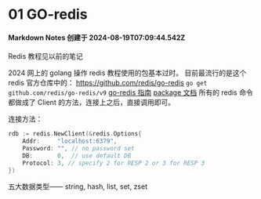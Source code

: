 # 01 GO-redis

#### Markdown Notes 创建于 2024-08-19T07:09:44.542Z

Redis 教程见以前的笔记

2024 网上的 golang 操作 redis 教程使用的包基本过时。
目前最流行的是这个 redis 官方仓库中的： https://github.com/redis/go-redis
`go get github.com/redis/go-redis/v9`
[go-redis 指南](https://redis.uptrace.dev/guide/)
[package 文档](https://pkg.go.dev/github.com/redis/go-redis/v9)
所有的 redis 命令都做成了 Client 的方法，连接上之后，直接调用即可。

连接方法：

```go
rdb := redis.NewClient(&redis.Options{
    Addr:     "localhost:6379",
    Password: "", // no password set
    DB:       0,  // use default DB
    Protocol: 3, // specify 2 for RESP 2 or 3 for RESP 3
})
```

五大数据类型—— string, hash, list, set, zset
